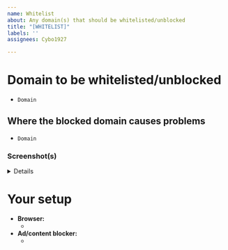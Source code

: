 ```yaml
---
name: Whitelist
about: Any domain(s) that should be whitelisted/unblocked
title: "[WHITELIST]"
labels: ''
assignees: Cybo1927

---
```


# Domain to be whitelisted/unblocked
<!--- Replace the text "Domain" with the domain(s) (separated by a comma)-->
* `Domain`

## Where the blocked domain causes problems
<!--- Replace the text "Domain" with the full URL of where the problem occurs or the app package and name-->
* `Domain`

### Screenshot(s)
<details>

<!--- Screenshots go in this area-->

</details>

# Your setup
- **Browser:**
  - <!-- (e.g. Brave Browser) -->
- **Ad/content blocker:**
  - <!-- (e.g. AdGuard) -->
